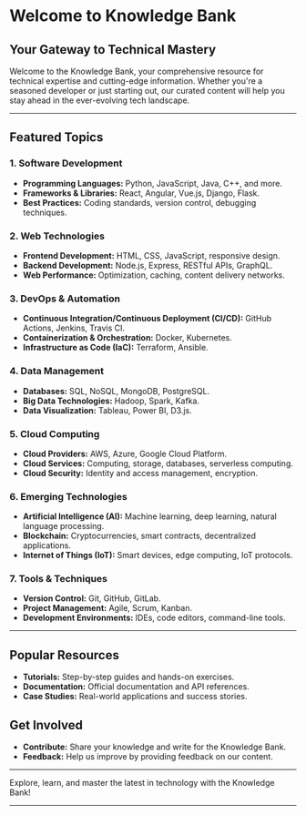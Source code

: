 # Welcome to Knowledge Bank

## Your Gateway to Technical Mastery

Welcome to the Knowledge Bank, your comprehensive resource for technical expertise and cutting-edge information. Whether you're a seasoned developer or just starting out, our curated content will help you stay ahead in the ever-evolving tech landscape.

---

## **Featured Topics**

### **1. Software Development**

- **Programming Languages:** Python, JavaScript, Java, C++, and more.
- **Frameworks & Libraries:** React, Angular, Vue.js, Django, Flask.
- **Best Practices:** Coding standards, version control, debugging techniques.

### **2. Web Technologies**

- **Frontend Development:** HTML, CSS, JavaScript, responsive design.
- **Backend Development:** Node.js, Express, RESTful APIs, GraphQL.
- **Web Performance:** Optimization, caching, content delivery networks.

### **3. DevOps & Automation**

- **Continuous Integration/Continuous Deployment (CI/CD):** GitHub Actions, Jenkins, Travis CI.
- **Containerization & Orchestration:** Docker, Kubernetes.
- **Infrastructure as Code (IaC):** Terraform, Ansible.

### **4. Data Management**

- **Databases:** SQL, NoSQL, MongoDB, PostgreSQL.
- **Big Data Technologies:** Hadoop, Spark, Kafka.
- **Data Visualization:** Tableau, Power BI, D3.js.

### **5. Cloud Computing**

- **Cloud Providers:** AWS, Azure, Google Cloud Platform.
- **Cloud Services:** Computing, storage, databases, serverless computing.
- **Cloud Security:** Identity and access management, encryption.

### **6. Emerging Technologies**

- **Artificial Intelligence (AI):** Machine learning, deep learning, natural language processing.
- **Blockchain:** Cryptocurrencies, smart contracts, decentralized applications.
- **Internet of Things (IoT):** Smart devices, edge computing, IoT protocols.

### **7. Tools & Techniques**

- **Version Control:** Git, GitHub, GitLab.
- **Project Management:** Agile, Scrum, Kanban.
- **Development Environments:** IDEs, code editors, command-line tools.

---

## **Popular Resources**

- **Tutorials:** Step-by-step guides and hands-on exercises.
- **Documentation:** Official documentation and API references.
- **Case Studies:** Real-world applications and success stories.

## **Get Involved**

- **Contribute:** Share your knowledge and write for the Knowledge Bank.
- **Feedback:** Help us improve by providing feedback on our content.

---

Explore, learn, and master the latest in technology with the Knowledge Bank!

---

